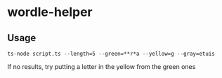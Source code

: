 # wordle-helper

## Usage
`ts-node script.ts --length=5 --green=**r*a --yellow=g --gray=etuis`

If no results, try putting a letter in the yellow from the green ones
